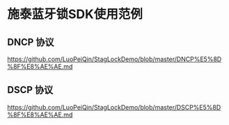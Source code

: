 # 施泰蓝牙锁SDK使用范例

## DNCP 协议
https://github.com/LuoPeiQin/StagLockDemo/blob/master/DNCP%E5%8D%8F%E8%AE%AE.md

## DSCP 协议
https://github.com/LuoPeiQin/StagLockDemo/blob/master/DSCP%E5%8D%8F%E8%AE%AE.md